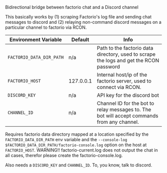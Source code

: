 Bidirectional bridge between factorio chat and a Discord channel

This basically works by (1) scraping Factorio's log file and sending chat messages to discord and (2) relaying non-command discord messages on a particular channel to factorio via RCON.

| Environment Variable     | Default   | Info                                                                                        |
|--------------------------|-----------|---------------------------------------------------------------------------------------------|
| `FACTORIO_DATA_DIR_PATH` | n/a       | Path to the factorio data directory, used to scrape the logs and get the RCON password      |
| `FACTORIO_HOST`          | 127.0.0.1 | Internal host/ip of the factorio server, used to connect via RCON.                          |
| `DISCORD_KEY`            | n/a       | API key for the discord bot                                                                 |
| `CHANNEL_ID`             | n/a       | Channel ID for the bot to relay messages to. The bot will accept commands from any channel. |

Requires factorio data directory mapped at a location specified by the `FACTORIO_DATA_DIR_PATH` env variable and the `--console-log $FACTORIO_DATA_DIR_PATH/factorio-console.log` option on the host at `FACTORIO_HOST`.
WARNING!! factorio-current.log does not output the chat in all cases, therefor please create the factorio-console.log.

Also needs a `DISCORD_KEY` and `CHANNEL_ID`. To, you know, talk to discord.
